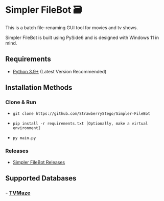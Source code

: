 # Simpler FileBot 🗃️
This is a batch file-renaming GUI tool for movies and tv shows.

Simpler FileBot is built using PySide6 and is designed with Windows 11 in mind.

## Requirements
- [Python 3.9+](https://www.python.org/downloads/) (Latest Version Recommended)

## Installation Methods

### Clone & Run
- `git clone https://github.com/StrawberryStego/Simpler-FileBot`

- `pip install -r requirements.txt [Optionally, make a virtual environment]`

- `py main.py`

### Releases
- [Simpler FileBot Releases](https://github.com/StrawberryStego/Simpler-FileBot/releases)

## Supported Databases

### - [TVMaze](https://www.tvmaze.com/)

